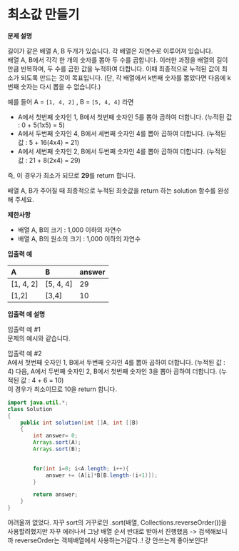 # 최소값 만들기

**문제 설명**

길이가 같은 배열 A, B 두개가 있습니다. 각 배열은 자연수로 이루어져 있습니다.   
배열 A, B에서 각각 한 개의 숫자를 뽑아 두 수를 곱합니다. 이러한 과정을 배열의 길이만큼 반복하며, 두 수를 곱한 값을 누적하여 더합니다. 이때 최종적으로 누적된 값이 최소가 되도록 만드는 것이 목표입니다. \(단, 각 배열에서 k번째 숫자를 뽑았다면 다음에 k번째 숫자는 다시 뽑을 수 없습니다.\)

예를 들어 A = `[1, 4, 2]` , B = `[5, 4, 4]` 라면

* A에서 첫번째 숫자인 1, B에서 첫번째 숫자인 5를 뽑아 곱하여 더합니다. \(누적된 값 : 0 + 5\(1x5\) = 5\)
* A에서 두번째 숫자인 4, B에서 세번째 숫자인 4를 뽑아 곱하여 더합니다. \(누적된 값 : 5 + 16\(4x4\) = 21\)
* A에서 세번째 숫자인 2, B에서 두번째 숫자인 4를 뽑아 곱하여 더합니다. \(누적된 값 : 21 + 8\(2x4\) = 29\)

즉, 이 경우가 최소가 되므로 **29**를 return 합니다.

배열 A, B가 주어질 때 최종적으로 누적된 최솟값을 return 하는 solution 함수를 완성해 주세요.

**제한사항**

* 배열 A, B의 크기 : 1,000 이하의 자연수
* 배열 A, B의 원소의 크기 : 1,000 이하의 자연수

**입출력 예**

| A | B | answer |
| :--- | :--- | :--- |
| \[1, 4, 2\] | \[5, 4, 4\] | 29 |
| \[1,2\] | \[3,4\] | 10 |

**입출력 예 설명**

입출력 예 \#1  
문제의 예시와 같습니다.

입출력 예 \#2  
A에서 첫번째 숫자인 1, B에서 두번째 숫자인 4를 뽑아 곱하여 더합니다. \(누적된 값 : 4\) 다음, A에서 두번째 숫자인 2, B에서 첫번째 숫자인 3을 뽑아 곱하여 더합니다. \(누적된 값 : 4 + 6 = 10\)  
이 경우가 최소이므로 10을 return 합니다.



```java
import java.util.*;
class Solution
{
    public int solution(int []A, int []B)
    {
        int answer= 0;
        Arrays.sort(A);
        Arrays.sort(B);

        
        for(int i=0; i<A.length; i++){
            answer += (A[i]*B[B.length-(i+1)]);
        }

        return answer;
    }
}
```

어려울꺼 없었다. 자꾸 sort의 거꾸로인 .sort\(배열, Collections.reverseOrder\(\)\)을 사용할려했지만 자꾸 에러나서 그냥 배열 순서 반대로 받아서 진행했음 -&gt; 검색해보니까 reverseOrder는 객체배열에서 사용하는거같다..! 걍 안쓰는게 좋아보인다!

